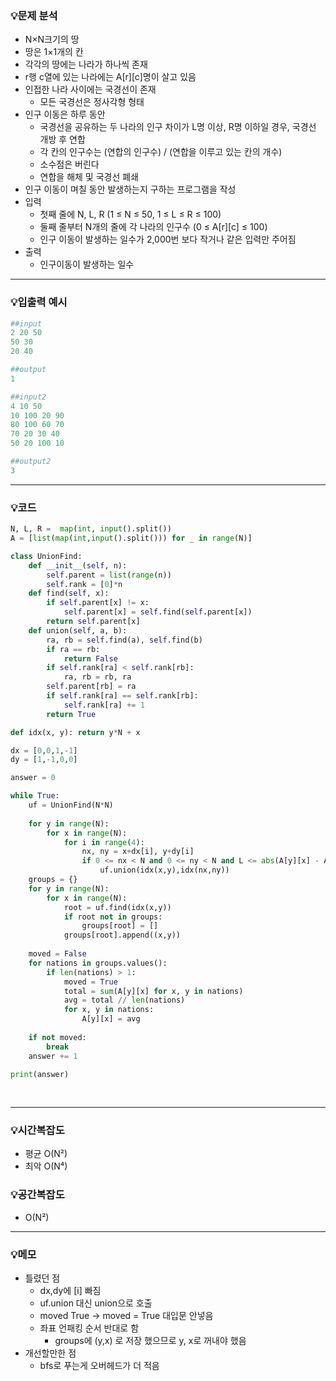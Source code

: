 ### 💡문제 분석

- N×N크기의 땅
- 땅은 1×1개의 칸
- 각각의 땅에는 나라가 하나씩 존재
- r행 c열에 있는 나라에는 A[r][c]명이 살고 있음
- 인접한 나라 사이에는 국경선이 존재
    - 모든 국경선은 정사각형 형태
- 인구 이동은 하루 동안
    - 국경선을 공유하는 두 나라의 인구 차이가 L명 이상, R명 이하일 경우, 국경선 개방 후 연합
    - 각 칸의 인구수는 (연합의 인구수) / (연합을 이루고 있는 칸의 개수)
    - 소수점은 버린다
    - 연합을 해체 및 국경선 폐쇄
- 인구 이동이 며칠 동안 발생하는지 구하는 프로그램을 작성
- 입력
    - 첫째 줄에 N, L, R (1 ≤ N ≤ 50, 1 ≤ L ≤ R ≤ 100)
    - 둘째 줄부터 N개의 줄에 각 나라의 인구수 (0 ≤ A[r][c] ≤ 100)
    - 인구 이동이 발생하는 일수가 2,000번 보다 작거나 같은 입력만 주어짐
- 출력
    - 인구이동이 발생하는 일수

---

### 💡입출력 예시

```python
##input
2 20 50
50 30
20 40

##output
1

##input2
4 10 50
10 100 20 90
80 100 60 70
70 20 30 40
50 20 100 10

##output2
3
```

---

### 💡코드

```python
N, L, R =  map(int, input().split())
A = [list(map(int,input().split())) for _ in range(N)]

class UnionFind:
    def __init__(self, n):
        self.parent = list(range(n))
        self.rank = [0]*n
    def find(self, x):
        if self.parent[x] != x:
            self.parent[x] = self.find(self.parent[x])
        return self.parent[x]
    def union(self, a, b):
        ra, rb = self.find(a), self.find(b)
        if ra == rb:
            return False
        if self.rank[ra] < self.rank[rb]:
            ra, rb = rb, ra
        self.parent[rb] = ra
        if self.rank[ra] == self.rank[rb]:
            self.rank[ra] += 1
        return True

def idx(x, y): return y*N + x

dx = [0,0,1,-1]
dy = [1,-1,0,0]

answer = 0

while True:
    uf = UnionFind(N*N)
    
    for y in range(N):
        for x in range(N):
            for i in range(4):
                nx, ny = x+dx[i], y+dy[i]
                if 0 <= nx < N and 0 <= ny < N and L <= abs(A[y][x] - A[ny][nx]) <= R:
                    uf.union(idx(x,y),idx(nx,ny))
    groups = {}            
    for y in range(N):
        for x in range(N):
            root = uf.find(idx(x,y))
            if root not in groups:
                groups[root] = []
            groups[root].append((x,y))
            
    moved = False
    for nations in groups.values():
        if len(nations) > 1:
            moved = True
            total = sum(A[y][x] for x, y in nations)
            avg = total // len(nations)
            for x, y in nations:
                A[y][x] = avg
         
    if not moved:
        break
    answer += 1
    
print(answer)
        
        

```

---

### 💡시간복잡도

- 평균 O(N²)
- 최악 O(N⁴)

### 💡공간복잡도

- O(N²)

---

### 💡메모

- 틀렸던 점
    - dx,dy에 [i] 빠짐
    - uf.union 대신 union으로 호출
    - moved True → moved = True 대입문 안넣음
    - 좌표 언패킹 순서 반대로 함
        - groups에 (y,x) 로 저장 했으므로 y, x로 꺼내야 했음
- 개선할만한 점
    - bfs로 푸는게 오버헤드가 더 적음